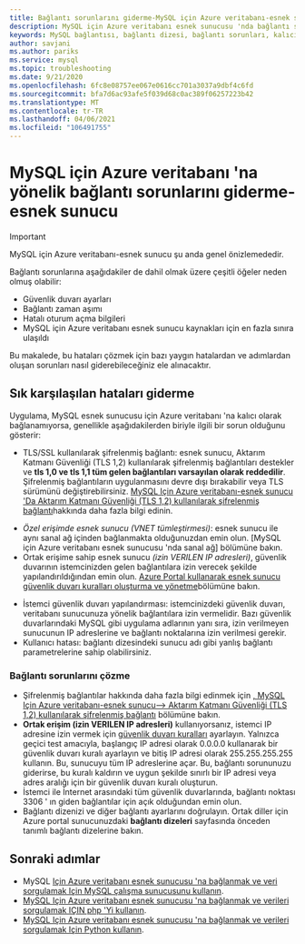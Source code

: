 ```yaml
---
title: Bağlantı sorunlarını giderme-MySQL için Azure veritabanı-esnek sunucu
description: MySQL için Azure veritabanı esnek sunucusu 'nda bağlantı sorunlarını giderme hakkında bilgi edinin.
keywords: MySQL bağlantısı, bağlantı dizesi, bağlantı sorunları, kalıcı hata, bağlantı hatası
author: savjani
ms.author: pariks
ms.service: mysql
ms.topic: troubleshooting
ms.date: 9/21/2020
ms.openlocfilehash: 6fc8e08757ee067e0616cc701a3037a9dbf4c6fd
ms.sourcegitcommit: bfa7d6ac93afe5f039d68c0ac389f06257223b42
ms.translationtype: MT
ms.contentlocale: tr-TR
ms.lasthandoff: 04/06/2021
ms.locfileid: "106491755"
---
```

# <a name="troubleshoot-connection-issues-to-azure-database-for-mysql---flexible-server"></a>MySQL için Azure veritabanı 'na yönelik bağlantı sorunlarını giderme-esnek sunucu

> [!IMPORTANT]
> MySQL için Azure veritabanı-esnek sunucu şu anda genel önizlemededir.

Bağlantı sorunlarına aşağıdakiler de dahil olmak üzere çeşitli öğeler neden olmuş olabilir:

* Güvenlik duvarı ayarları
* Bağlantı zaman aşımı
* Hatalı oturum açma bilgileri
* MySQL için Azure veritabanı esnek sunucu kaynakları için en fazla sınıra ulaşıldı

Bu makalede, bu hataları çözmek için bazı yaygın hatalardan ve adımlardan oluşan sorunları nasıl giderebileceğiniz ele alınacaktır.

## <a name="troubleshoot-common-errors"></a>Sık karşılaşılan hataları giderme

Uygulama, MySQL esnek sunucusu için Azure veritabanı 'na kalıcı olarak bağlanamıyorsa, genellikle aşağıdakilerden biriyle ilgili bir sorun olduğunu gösterir:

* TLS/SSL kullanılarak şifrelenmiş bağlantı: esnek sunucu, Aktarım Katmanı Güvenliği (TLS 1,2) kullanılarak şifrelenmiş bağlantıları destekler ve **tls 1,0 ve tls 1,1 tüm gelen bağlantıları varsayılan olarak reddedilir**. Şifrelenmiş bağlantıların uygulanmasını devre dışı bırakabilir veya TLS sürümünü değiştirebilirsiniz. [MySQL Için Azure veritabanı-esnek sunucu 'Da Aktarım Katmanı Güvenliği (TLS 1,2) kullanılarak şifrelenmiş bağlantı](./how-to-connect-tls-ssl.md)hakkında daha fazla bilgi edinin.
- *Özel erişimde esnek sunucu (VNET tümleştirmesi)*: esnek sunucu ile aynı sanal ağ içinden bağlanmakta olduğunuzdan emin olun. [MySQL için Azure veritabanı esnek sunucusu 'nda sanal ağ] bölümüne bakın.<!--(./concepts-networking-virtual-network.md)-->
- Ortak erişime sahip esnek sunucu *(izin VERILEN IP adresleri)*, güvenlik duvarının istemcinizden gelen bağlantılara izin verecek şekilde yapılandırıldığından emin olun. [Azure Portal kullanarak esnek sunucu güvenlik duvarı kuralları oluşturma ve yönetme](./how-to-manage-firewall-portal.md)bölümüne bakın.
* İstemci güvenlik duvarı yapılandırması: istemcinizdeki güvenlik duvarı, veritabanı sunucunuza yönelik bağlantılara izin vermelidir. Bazı güvenlik duvarlarındaki MySQL gibi uygulama adlarının yanı sıra, izin verilmeyen sunucunun IP adreslerine ve bağlantı noktalarına izin verilmesi gerekir.
* Kullanıcı hatası: bağlantı dizesindeki sunucu adı gibi yanlış bağlantı parametrelerine sahip olabilirsiniz.

### <a name="resolve-connectivity-issues"></a>Bağlantı sorunlarını çözme

* Şifrelenmiş bağlantılar hakkında daha fazla bilgi edinmek için [, MySQL Için Azure veritabanı-esnek sunucu--> Aktarım Katmanı Güvenliği (TLS 1,2) kullanılarak şifrelenmiş bağlantı](./how-to-connect-tls-ssl.md) bölümüne bakın.
* **Ortak erişim (izin VERILEN IP adresleri)** kullanıyorsanız, istemci IP adresine izin vermek için [güvenlik duvarı kuralları](./how-to-manage-firewall-portal.md) ayarlayın. Yalnızca geçici test amacıyla, başlangıç IP adresi olarak 0.0.0.0 kullanarak bir güvenlik duvarı kuralı ayarlayın ve bitiş IP adresi olarak 255.255.255.255 kullanın. Bu, sunucuyu tüm IP adreslerine açar. Bu, bağlantı sorununuzu giderirse, bu kuralı kaldırın ve uygun şekilde sınırlı bir IP adresi veya adres aralığı için bir güvenlik duvarı kuralı oluşturun.
* İstemci ile İnternet arasındaki tüm güvenlik duvarlarında, bağlantı noktası 3306 ' ın giden bağlantılar için açık olduğundan emin olun.
* Bağlantı dizenizi ve diğer bağlantı ayarlarını doğrulayın. Ortak diller için Azure portal sunucunuzdaki **bağlantı dizeleri** sayfasında önceden tanımlı bağlantı dizelerine bakın.

## <a name="next-steps"></a>Sonraki adımlar
- MySQL [Için Azure veritabanı esnek sunucusu 'na bağlanmak ve veri sorgulamak Için MySQL çalışma sunucusunu kullanın](./connect-workbench.md).
- [MySQL Için Azure veritabanı esnek sunucusu 'na bağlanmak ve verileri sorgulamak IÇIN php 'Yi kullanın](./connect-php.md).
- [MySQL Için Azure veritabanı esnek sunucusu 'na bağlanmak ve verileri sorgulamak Için Python kullanın](./connect-python.md).
